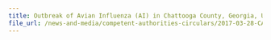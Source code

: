 ```yaml
---
title: Outbreak of Avian Influenza (AI) in Chattooga County, Georgia, USA 
file_url: /news-and-media/competent-authorities-circulars/2017-03-28-CA.pdf
---
```

